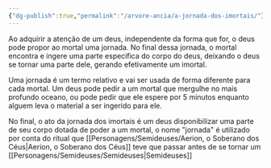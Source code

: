 ```yaml
---
{"dg-publish":true,"permalink":"/arvore-ancia/a-jornada-dos-imortais/"}
---
```




Ao adquirir a atenção de um deus, independente da forma que for, o deus pode propor ao mortal uma jornada. No final dessa jornada, o mortal encontra e ingere uma parte específica do corpo do deus, deixando o deus se tornar uma parte dele, gerando efetivamente um imortal.

Uma jornada é um termo relativo e vai ser usada de forma diferente para cada mortal. Um deus pode pedir a um mortal que mergulhe no mais profundo oceano, ou pode pedir que ele espere por 5 minutos enquanto alguem leva o material a ser ingerido para ele.

No final, o ato da jornada dos imortais é um deus disponibilizar uma parte de seu corpo dotada de poder a um mortal, o nome "jornada" é utilizado por conta do ritual que [[Personagens/Semideuses/Aerion, o Soberano dos Céus\|Aerion, o Soberano dos Céus]] teve que passar antes de se tornar um [[Personagens/Semideuses/Semideuses\|Semideuses]]